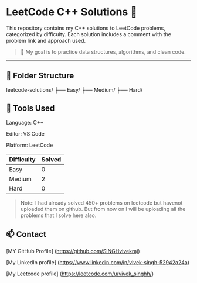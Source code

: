 # LeetCode C++ Solutions 🚀

This repository contains my C++ solutions to LeetCode problems, categorized by difficulty. Each solution includes a comment with the problem link and approach used.

> 🧠 My goal is to practice data structures, algorithms, and clean code.

---

## 📁 Folder Structure

leetcode-solutions/
├── Easy/
├── Medium/
├── Hard/

## 🧰 Tools Used
Language: C++

Editor: VS Code

Platform: LeetCode

| Difficulty | Solved |
| ---------- | ------ |
| Easy       | 0     |
| Medium     | 2    |
| Hard       | 0    |

> Note: I had already solved 450+ problems on leetcode but havenot uploaded them on github. But from now on I will be uploading all the problems that I solve here also.

## 📫 Contact
[MY GitHub Profile] (https://github.com/SINGHvivekraj)

[My LinkedIn profile] (https://www.linkedin.com/in/vivek-singh-52942a24a)

[My Leetcode profile] (https://leetcode.com/u/vivek_singhh/)